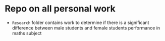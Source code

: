 # Repo on all personal work

* `Research` folder contains work to determine if there is a significant difference between male students and female students performance in maths subject
